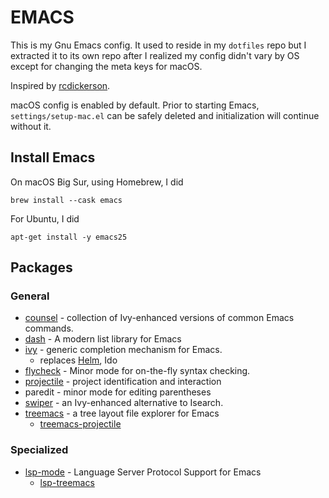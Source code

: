 EMACS
=====

This is my Gnu Emacs config. It used to reside in my `dotfiles` repo but I extracted it to its own
repo after I realized my config didn't vary by OS except for changing the meta keys for macOS.

Inspired by [rcdickerson](https://github.com/rcdickerson/.emacs.d).

macOS config is enabled by default. Prior to starting Emacs, `settings/setup-mac.el` can be safely
deleted and initialization will continue without it.

Install Emacs
-------------

On macOS Big Sur, using Homebrew, I did

    brew install --cask emacs

For Ubuntu, I did

    apt-get install -y emacs25

Packages
--------

### General

* [counsel](https://github.com/abo-abo/swiper) - collection of Ivy-enhanced versions of common Emacs commands.
* [dash](https://github.com/magnars/dash.el) - A modern list library for Emacs
* [ivy](https://github.com/abo-abo/swiper) - generic completion mechanism for Emacs.
  * replaces [Helm](https://github.com/emacs-helm/helm), Ido
* [flycheck](http://www.flycheck.org) - Minor mode for on-the-fly syntax checking.
* [projectile](https://github.com/bbatsov/projectile) - project identification and interaction
* paredit - minor mode for editing parentheses
* [swiper](https://github.com/abo-abo/swiper) - an Ivy-enhanced alternative to Isearch.
* [treemacs](https://github.com/Alexander-Miller/treemacs) - a tree layout file explorer for Emacs
  * [treemacs-projectile](https://github.com/Alexander-Miller/treemacs)

### Specialized

* [lsp-mode](https://github.com/emacs-lsp/lsp-mode) - Language Server Protocol Support for Emacs
  * [lsp-treemacs](https://github.com/emacs-lsp/lsp-treemacs)
